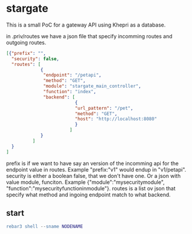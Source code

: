 # stargate

This is a small PoC for a gateway API using Khepri as a database.

in .priv/routes we have a json file that specify incomming routes and outgoing routes.

```json
[{"prefix": "",
  "security": false,
  "routes": [
             {
              "endpoint": "/petapi",
              "method": "GET",
              "module": "stargate_main_controller",
              "function": "index",
              "backend": [
                          {
                          "url_pattern": "/pet",
                          "method": "GET",
                          "host": "http://localhost:8080"
                          }
                        ]
             }
          ]
  }
]
```

prefix is if we want to have say an version of the incomming api for the endpoint value in routes. Example "prefix:"v1" would endup in "v1/petapi".
security is either a boolean false, that we don't have one. Or a json with value module, funciton. Example {"module":"mysecuritymodule", "function":"mysecurityfunctioninmodule"}.
routes is a list ov json that specify what method and ingoing endpoint match to what backend.

## start

```erlang
rebar3 shell --sname NODENAME
```

